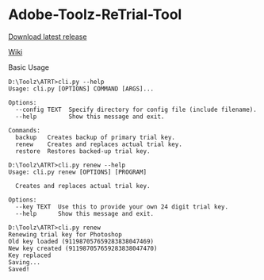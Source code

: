 # Adobe-Toolz-ReTrial-Tool

[Download latest release](https://github.com/Backdoorek/Adobe-Toolz-ReTrial-Tool/releases)

[Wiki](https://github.com/Backdoorek/Adobe-Toolz-ReTrial-Tool/wiki)

Basic Usage
```
D:\Toolz\ATRT>cli.py --help
Usage: cli.py [OPTIONS] COMMAND [ARGS]...

Options:
  --config TEXT  Specify directory for config file (include filename).
  --help         Show this message and exit.

Commands:
  backup   Creates backup of primary trial key.
  renew    Creates and replaces actual trial key.
  restore  Restores backed-up trial key.

D:\Toolz\ATRT>cli.py renew --help
Usage: cli.py renew [OPTIONS] [PROGRAM]

  Creates and replaces actual trial key.

Options:
  --key TEXT  Use this to provide your own 24 digit trial key.
  --help      Show this message and exit.

D:\Toolz\ATRT>cli.py renew
Renewing trial key for Photoshop
Old key loaded (911987057659283838047469)
New key created (911987057659283838047470)
Key replaced
Saving...
Saved!
```
